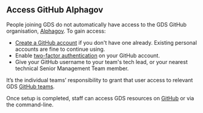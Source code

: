 ## Access GitHub Alphagov

People joining GDS do not automatically have access to the GDS GitHub organisation, [Alphagov][]. To gain access:

- [Create a GitHub account][GitHub] if you don't have one already. Existing personal accounts are fine to continue using.
- Enable [two-factor authentication][] on your GitHub account.
- Give your GitHub username to your team's tech lead, or your nearest technical Senior Management Team member.


It’s the individual teams’ responsibility to grant that user access to relevant GDS [GitHub teams][]. 

Once setup is completed, staff can access GDS resources on [GitHub][] or via the command-line.


[GitHub]: https://www.github.com/
[Alphagov]: https://www.github.com/alphagov/
[create a new]: https://github.com/join
[two-factor authentication]: https://help.github.com/en/github/authenticating-to-github/configuring-two-factor-authentication
[Github teams]: https://github.com/orgs/alphagov/teams
[SSH connection]: https://help.github.com/en/github/authenticating-to-github/connecting-to-github-with-ssh
